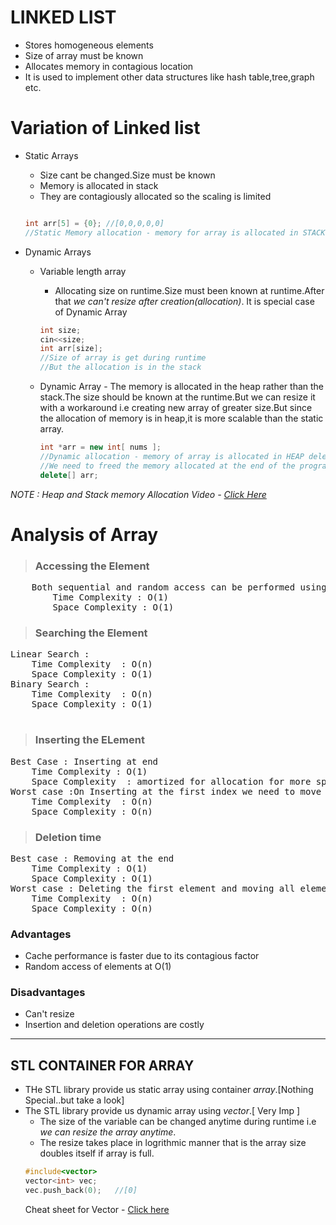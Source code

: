 # LINKED LIST

- Stores homogeneous elements
- Size of array must be known
- Allocates memory in contagious location
- It is used to implement other data structures like hash table,tree,graph etc.

# Variation of Linked list

- Static Arrays

  - Size cant be changed.Size must be known
  - Memory is allocated in stack
  - They are contagiously allocated so the scaling is limited

  ```cpp

  int arr[5] = {0}; //[0,0,0,0,0]
  //Static Memory allocation - memory for array is allocated in STACK
  ```

- Dynamic Arrays

  - Variable length array

    - Allocating size on runtime.Size must been known at runtime.After that _we can't resize after creation(allocation)_. It is special case of Dynamic Array

    ```cpp
    int size;
    cin<<size;
    int arr[size];
    //Size of array is get during runtime
    //But the allocation is in the stack
    ```

  - Dynamic Array - The memory is allocated in the heap rather than the stack.The size should be known at the runtime.But we can resize it with a workaround i.e creating new array of greater size.But since the allocation of memory is in heap,it is more scalable than the static array.

    ```cpp
    int *arr = new int[ nums ];
    //Dynamic allocation - memory of array is allocated in HEAP delete[] arr;
    //We need to freed the memory allocated at the end of the program `
    delete[] arr;
    ```

_NOTE : Heap and Stack memory Allocation Video - [Click Here](https://www.youtube.com/watch?v=wJ1L2nSIV1s)_

# Analysis of Array

> ### Accessing the Element

<pre>
    Both sequential and random access can be performed using []operator
        Time Complexity : O(1)
        Space Complexity : O(1)
</pre>

> ### Searching the Element

<pre>
Linear Search :
    Time Complexity  : O(n)
    Space Complexity : O(1)
Binary Search :
    Time Complexity  : O(n)
    Space Complexity : O(1)

</pre>

> ### Inserting the ELement

<pre>
Best Case : Inserting at end
    Time Complexity : O(1)
    Space Complexity  : amortized for allocation for more space
Worst case :On Inserting at the first index we need to move all elements to the right by one
    Time Complexity  : O(n)
    Space Complexity : O(n)
</pre>

> ### Deletion time

<pre>
Best case : Removing at the end
    Time Complexity : O(1)
    Space Complexity : O(1)
Worst case : Deleting the first element and moving all elements to the left by one.
    Time Complexity  : O(n)
    Space Complexity : O(n)
</pre>

### Advantages

- Cache performance is faster due to its contagious factor
- Random access of elements at O(1)

### Disadvantages

- Can't resize
- Insertion and deletion operations are costly

---

## STL CONTAINER FOR ARRAY

- THe STL library provide us static array using container _array_.[Nothing Special..but take a look]
- The STL library provide us dynamic array using _vector_.[ Very Imp ]
  - The size of the variable can be changed anytime during runtime i.e _we can resize the array anytime_.
  - The resize takes place in logrithmic manner that is the array size doubles itself if array is full.
  ```cpp
  #include<vector>
  vector<int> vec;
  vec.push_back(0);   //[0]
  ```
  Cheat sheet for Vector - [Click here](./Vectors.md)
